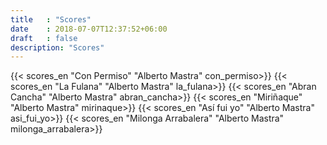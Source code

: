 ```yaml
---
title   : "Scores"
date    : 2018-07-07T12:37:52+06:00
draft   : false
description: "Scores"
---
```


{{< scores_en "Con Permiso" "Alberto Mastra" con_permiso>}}
{{< scores_en "La Fulana" "Alberto Mastra" la_fulana>}}
{{< scores_en "Abran Cancha" "Alberto Mastra" abran_cancha>}}
{{< scores_en "Miriñaque" "Alberto Mastra" mirinaque>}}
{{< scores_en "Así fui yo" "Alberto Mastra" asi_fui_yo>}}
{{< scores_en "Milonga Arrabalera" "Alberto Mastra" milonga_arrabalera>}}
